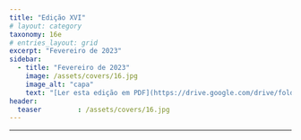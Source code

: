 ```yaml
---
title: "Edição XVI"
# layout: category
taxonomy: 16e
# entries_layout: grid
excerpt: "Fevereiro de 2023"
sidebar:
  - title: "Fevereiro de 2023"
    image: /assets/covers/16.jpg
    image_alt: "capa"
    text: "[Ler esta edição em PDF](https://drive.google.com/drive/folders/1VLdTF70nA90paDFgnGAW3SXzm_IGp2ZS)"
header:
  teaser         : /assets/covers/16.jpg
---
```


---